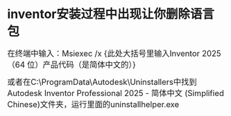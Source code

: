 # inventor安装过程中出现让你删除语言包
<span style="font-size: 18px;">在终端中输入：Msiexec /x {此处大括号里输入Inventor 2025（64 位）产品代码（是简体中文的）}</span>

<span style="font-size: 18px;">或者在C:\ProgramData\Autodesk\Uninstallers中找到Autodesk Inventor Professional 2025 - 简体中文 (Simplified Chinese)文件夹，运行里面的uninstallhelper.exe</span>